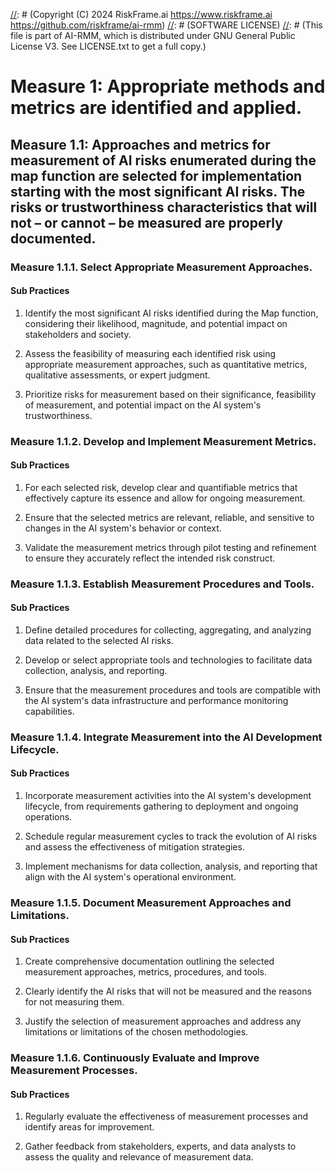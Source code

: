 [//]: # (COPYRIGHT)
[//]: # (RiskFrame.ai - AI Risk Management and Resilience Framework)
[//]: # (Copyright (C) 2024 RiskFrame.ai https://www.riskframe.ai https://github.com/riskframe/ai-rmm)
[//]: # (SOFTWARE LICENSE)
[//]: # (This file is part of AI-RMM, which is distributed under GNU General Public License V3. See LICENSE.txt to get a full copy.)
    
# Measure 1: Appropriate methods and metrics are identified and applied.

## Measure 1.1: Approaches and metrics for measurement of AI risks enumerated during the map function are selected for implementation starting with the most significant AI risks. The risks or trustworthiness characteristics that will not – or cannot – be measured are properly documented.

### Measure 1.1.1. Select Appropriate Measurement Approaches.

#### Sub Practices

1. Identify the most significant AI risks identified during the Map function, considering their likelihood, magnitude, and potential impact on stakeholders and society.

2. Assess the feasibility of measuring each identified risk using appropriate measurement approaches, such as quantitative metrics, qualitative assessments, or expert judgment.

3. Prioritize risks for measurement based on their significance, feasibility of measurement, and potential impact on the AI system's trustworthiness.

### Measure 1.1.2. Develop and Implement Measurement Metrics.

#### Sub Practices

1. For each selected risk, develop clear and quantifiable metrics that effectively capture its essence and allow for ongoing measurement.

2. Ensure that the selected metrics are relevant, reliable, and sensitive to changes in the AI system's behavior or context.

3. Validate the measurement metrics through pilot testing and refinement to ensure they accurately reflect the intended risk construct.

### Measure 1.1.3. Establish Measurement Procedures and Tools.

#### Sub Practices

1. Define detailed procedures for collecting, aggregating, and analyzing data related to the selected AI risks.

2. Develop or select appropriate tools and technologies to facilitate data collection, analysis, and reporting.

3. Ensure that the measurement procedures and tools are compatible with the AI system's data infrastructure and performance monitoring capabilities.

### Measure 1.1.4. Integrate Measurement into the AI Development Lifecycle.

#### Sub Practices

1. Incorporate measurement activities into the AI system's development lifecycle, from requirements gathering to deployment and ongoing operations.

2. Schedule regular measurement cycles to track the evolution of AI risks and assess the effectiveness of mitigation strategies.

3. Implement mechanisms for data collection, analysis, and reporting that align with the AI system's operational environment.

### Measure 1.1.5. Document Measurement Approaches and Limitations.

#### Sub Practices

1. Create comprehensive documentation outlining the selected measurement approaches, metrics, procedures, and tools.

2. Clearly identify the AI risks that will not be measured and the reasons for not measuring them.

3. Justify the selection of measurement approaches and address any limitations or limitations of the chosen methodologies.

### Measure 1.1.6. Continuously Evaluate and Improve Measurement Processes.

#### Sub Practices

1. Regularly evaluate the effectiveness of measurement processes and identify areas for improvement.

2. Gather feedback from stakeholders, experts, and data analysts to assess the quality and relevance of measurement data.


